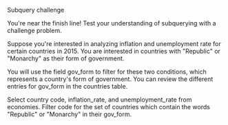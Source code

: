 Subquery challenge


You're near the finish line! Test your understanding of subquerying with a challenge problem.

Suppose you're interested in analyzing inflation and unemployment rate for certain countries in 2015. You are interested in countries with "Republic" or "Monarchy" as their form of government.

You will use the field gov_form to filter for these two conditions, which represents a country's form of government. You can review the different entries for gov_form in the countries table.

Select country code, inflation_rate, and unemployment_rate from economies.
Filter code for the set of countries which contain the words "Republic" or "Monarchy" in their gov_form.


